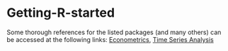 # Getting-R-started
Some thorough references for the listed packages (and many others) can be accessed at the following links:
[Econometrics](https://cran.r-project.org/web/views/Econometrics.html),
[Time Series Analysis](https://cran.r-project.org/web/views/TimeSeries.html)

